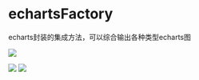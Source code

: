 # echartsFactory
echarts封装的集成方法，可以综合输出各种类型echarts图

[![](http://i.imgur.com/ntwwSKw.gif)](https://github.com/huainanhai/echartsFactory/blob/master/public/js/echartsFactory.js)

![](http://i.imgur.com/PnM9o9l.gif)
[
![](http://i.imgur.com/wZXnqdV.gif)](https://github.com/huainanhai/echartsFactory/blob/master/public/js/e.js)